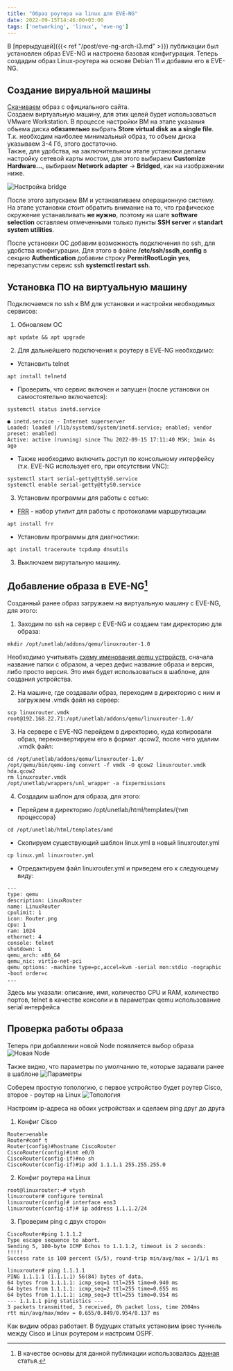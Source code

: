```yaml
---
title: "Образ роутера на linux для EVE-NG"
date: 2022-09-15T14:46:00+03:00
tags: ['networking', 'linux', 'eve-ng']
---
```


В [прерыдущей]({{< ref "/post/eve-ng-arch-i3.md" >}}) публикации был установлен образ EVE-NG и настроена базовая конфигурация. Теперь создадим образ Linux-роутера на основе Debian 11 и добавим его в EVE-NG.   

## Создание вируальной машины

[Скачиваем](https://cdimage.debian.org/debian-cd/current/amd64/bt-cd/) образ с официального сайта.  
Cоздаем виртуальную машину, для этих целей будет использоваться VMware Workstation. 
В процессе настройки ВМ на этапе указания объема диска **обязательно** выбрать **Store virtual disk as a single file**.  
Т.к. необходим наиболее минимальный образ, то объем диска указываем 3-4 Гб, этого достаточно.  
Также, для удобства, на заключительном этапе установки делаем настройку сетевой карты мостом, для этого выбираем **Customize Hardware...**, выбираем **Network adapter** -> **Bridged**, как на изображении ниже.  

![Настройка bridge](/img/vmware-bridge.png)

После этого запускаем ВМ и устанавливаем операционную систему.  
На этапе установки стоит обратить внимание на то, что графическое окружение устанавливать **не нужно**, поэтому на шаге **software selection** оставляем отмеченными только пункты **SSH server** и **standart system utilities**.

После установки ОС добавим возможность подключения по ssh, для удобства конфигурации. Для этого в файле **/etc/ssh/ssdh_config** в секцию **Authentication** добавим строку **PermitRootLogin yes**, перезапустим сервис ssh **systemctl restart ssh**.  

## Установка ПО на виртуальную машину

Подключаемся по ssh к ВМ для установки и настройки необходимых сервисов:
1. Обновляем ОС
```
apt update && apt upgrade
```
2. Для дальнейшего подключения к роутеру в EVE-NG необходимо:
- Установить telnet 
```
apt install telnetd
```
- Проверить, что сервис включен и запущен (после установки он самостоятельно включается):
```
systemctl status inetd.service
```
```
● inetd.service - Internet superserver
Loaded: loaded (/lib/systemd/system/inetd.service; enabled; vendor preset: enabled)
Active: active (running) since Thu 2022-09-15 17:11:40 MSK; 1min 4s ago
```
- Также необходимо включить доступ по консольному интерфейсу (т.к. EVE-NG использует его, при отсутствии VNC):
```
systemctl start serial-getty@ttyS0.service  
systemctl enable serial-getty@ttyS0.service
```
3. Установим программы для работы с сетью:
- [FRR](https://frrouting.org/) - набор утилит для работы с протоколами маршрутизации
```
apt install frr
```
- Установим программы для диагностики:
```
apt install traceroute tcpdump dnsutils
```
3. Выключаем вирутальную машину.

## Добавление образа в EVE-NG[^1]

Созданный ранее образ загружаем на виртуальную машину с EVE-NG, для этого:
1. Заходим по ssh на сервер с EVE-NG и создаем там директорию для образа:
```
mkdir /opt/unetlab/addons/qemu/linuxrouter-1.0
```
Необходимо учитывать [схему именования qemu устройств](https://www.eve-ng.net/index.php/documentation/qemu-image-namings/), сначала название папки с образом, а через дефис название образа и версия, либо просто версия. Это имя будет использоваться в шаблоне, для создания устройства.  

2. На машине, где создавали образ, переходим в директорию с ним и загружаем .vmdk файл на сервер:
```
scp linuxrouter.vmdk root@192.168.22.71:/opt/unetlab/addons/qemu/linuxrouter-1.0/
```
3. На сервере с EVE-NG перейдем в директорию, куда копировали образ, переконвертируем его в формат .qcow2, после чего удалим .vmdk файл:
```
cd /opt/unetlab/addons/qemu/linuxrouter-1.0/  
/opt/qemu/bin/qemu-img convert -f vmdk -O qcow2 linuxrouter.vmdk hda.qcow2  
rm linuxrouter.vmdk
/opt/unetlab/wrappers/unl_wrapper -a fixpermissions
```
4. Создадим шаблон для образа, для этого:
- Перейдем в директорию /opt/unetlab/html/templates/{тип процессора}
```
cd /opt/unetlab/html/templates/amd
```
- Скопируем существующий шаблон linux.yml в новый linuxrouter.yml
```
cp linux.yml linuxrouter.yml
```
- Отредактируем файл linuxrouter.yml и приведем его к следующему виду: 
```
---
type: qemu
description: LinuxRouter
name: LinuxRouter
cpulimit: 1
icon: Router.png
cpu: 1
ram: 1024
ethernet: 4
console: telnet
shutdown: 1
qemu_arch: x86_64
qemu_nic: virtio-net-pci
qemu_options: -machine type=pc,accel=kvm -serial mon:stdio -nographic -boot order=c
...
```

Здесь мы указали: описание, имя, количество CPU и RAM, количество портов, telnet в качестве консоли и в параметрах qemu использование serial интерфейса

## Проверка работы образа

Теперь при добавлении новой Node появляется выбор образа  
![Новая Node](/img/eve-ng-add-linuxrouter.png)

Также видно, что параметры по умолчанию те, которые задавали ранее в шаблоне
![Параметры](/img/eve-ng-linuxrouter-template.png)

Соберем простую топологию, с первое устройство будет роутер Cisco, второе - роутер на Linux
![Топология](/img/eve-ng-linuxrouter-topology.png)

Настроим ip-адреса на обоих устройствах и сделаем ping друг до друга  

1. Конфиг Cisco
```
Router>enable
Router#conf t
Router(config)#hostname CiscoRouter
CiscoRouter(config)#int e0/0
CiscoRouter(config-if)#no sh
CiscoRouter(config-if)#ip add 1.1.1.1 255.255.255.0
```
2. Конфиг роутера на Linux
```
root@linuxrouter:~# vtysh
linuxrouter# configure terminal
linuxrouter(config)# interface ens3
linuxrouter(config-if)# ip address 1.1.1.2/24
```
3. Проверим ping с двух сторон
```
CiscoRouter#ping 1.1.1.2
Type escape sequence to abort.
Sending 5, 100-byte ICMP Echos to 1.1.1.2, timeout is 2 seconds:
!!!!!
Success rate is 100 percent (5/5), round-trip min/avg/max = 1/1/1 ms
```
```
linuxrouter# ping 1.1.1.1
PING 1.1.1.1 (1.1.1.1) 56(84) bytes of data.
64 bytes from 1.1.1.1: icmp_seq=1 ttl=255 time=0.940 ms
64 bytes from 1.1.1.1: icmp_seq=2 ttl=255 time=0.655 ms
64 bytes from 1.1.1.1: icmp_seq=3 ttl=255 time=0.954 ms
--- 1.1.1.1 ping statistics ---
3 packets transmitted, 3 received, 0% packet loss, time 2004ms
rtt min/avg/max/mdev = 0.655/0.849/0.954/0.137 ms
```

Как видим образ работает. В будущих статьях установим ipsec туннель между Cisco и Linux роутером и настроим OSPF.

[^1]: В качестве основы для данной публикации использовалась [данная](https://www.brianlinkletter.com/2017/03/build-custom-linux-router-image-unetlab-eve-ng-network-emulators/) статья.
